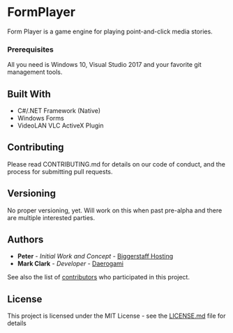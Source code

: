# FormPlayer

Form Player is a game engine for playing point-and-click media stories.

### Prerequisites

All you need is Windows 10, Visual Studio 2017 and your favorite git management tools.

## Built With

* C#/.NET Framework (Native)
* Windows Forms
* VideoLAN VLC ActiveX Plugin

## Contributing

Please read CONTRIBUTING.md for details on our code of conduct, and the process for submitting pull requests.

## Versioning

No proper versioning, yet. Will work on this when past pre-alpha and there are multiple interested parties. 

## Authors

* **Peter** - *Initial Work and Concept* - [Biggerstaff Hosting](https://github.com/biggerstaffhosting)
* **Mark Clark** - *Developer* - [Daerogami](https://github.com/daerogami)

See also the list of [contributors](https://github.com/daerogami/FormPlayer/contributors) who participated in this project.

## License

This project is licensed under the MIT License - see the [LICENSE.md](LICENSE.md) file for details

